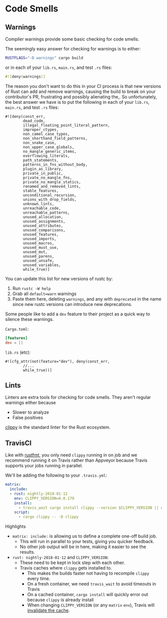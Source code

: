 # Code Smells

## Warnings

Compiler warnings provide some basic checking for code smells.

The seemingly easy answer for checking for warnings is to either:

```bash
RUSTFLAGS="-D warnings" cargo build
```

or in each of your `lib.rs`, `main.rs`, and test `.rs` files:

```rust
#![deny(warnings)]
```

The reason you don't want to do this in your CI process is that new versions of
Rust can add and remove warnings, causing the build to break on your
contributor's PR, frustrating and possibly alienating the,.  So unfortunately,
the best answer we have is to put the following in each of your `lib.rs`, `main.rs`, and test `.rs` files:

```rust,ignore
#![deny(const_err,
        dead_code,
        illegal_floating_point_literal_pattern,
        improper_ctypes,
        non_camel_case_types,
        non_shorthand_field_patterns,
        non_snake_case,
        non_upper_case_globals,
        no_mangle_generic_items,
        overflowing_literals,
        path_statements,
        patterns_in_fns_without_body,
        plugin_as_library,
        private_in_public,
        private_no_mangle_fns,
        private_no_mangle_statics,
        renamed_and_removed_lints,
        stable_features,
        unconditional_recursion,
        unions_with_drop_fields,
        unknown_lints,
        unreachable_code,
        unreachable_patterns,
        unused_allocation,
        unused_assignments,
        unused_attributes,
        unused_comparisons,
        unused_features,
        unused_imports,
        unused_macros,
        unused_must_use,
        unused_mut,
        unused_parens,
        unused_unsafe,
        unused_variables,
        while_true)]
```

You can update this list for new versions of rustc by:
1. Run `rustc -W help`
2. Grab all `default=warn` warnings
3. Paste them here, deleting `warnings`, and any with `deprecated` in the name
   since new rustc versions can introduce new deprecations.

Some people like to add a `dev` feature to their project as a quick way to silence these warnings.

`Cargo.toml`:

```toml
[features]
dev = []
```

`lib.rs` (etc):

```rust,ignore
#![cfg_attr(not(feature="dev"), deny(const_err,
        //...
        while_true))]
```

## Lints

Linters are extra tools for checking for code smells.  They aren't regular warnings either because
- Slower to analyze
- False positives

[clippy][clippy] is the standard linter for the Rust ecosystem.

[clippy]: https://github.com/rust-lang-nursery/rust-clippy

## TravisCI

Like with [rustfmt](pr/rustfmt.html), you only need `clippy` running in on job
and we recommend running it on Travis rather than Appveyor because Travis
supports your jobs running in parallel.

We'll be adding the following to your `.travis.yml`:

```yml
matrix:
  include:
  - rust: nightly-2018-01-12
    env: CLIPPY_VERSION=0.0.179
    install:
      - travis_wait cargo install clippy --version $CLIPPY_VERSION || echo "clippy already installed"
    script:
      - cargo clippy -- -D clippy
```

Highlights
- `matrix: include:` is allowing us to define a complete one-off build job.
  - This will run in parallel to your tests, giving you quicker feedback.
  - No other job output will be in here, making it easier to see the results.
- `rust: nightly-2018-01-12` and `CLIPPY_VERSION`:
  - These need to be kept in lock step with each other.
  - Travis caches where `clippy` gets installed to.
    - This makes the builds faster not having to recompile `clippy` every time.
    - On a fresh container, we need `travis_wait` to avoid timeouts in Travis
    - On a cached container, `cargo install` will quickly error out because `clippy` is already install
    - When changing `CLIPPY_VERSION` (or any `matrix` `env`), Travis will [invalidate the cache][travis-cache].

[travis-cache]: https://docs.travis-ci.com/user/caching
